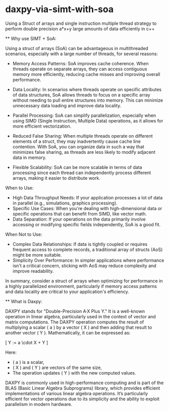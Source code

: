 # daxpy-via-simt-with-soa
Using a Struct of arrays and single instruction multiple thread strategy to perform double precision a*x+y large amounts of data efficiently in c++

** Why use SIMT + SoA:

Using a struct of arrays (SoA) can be advantageous in multithreaded scenarios, especially with a large number of threads, for several reasons:

- Memory Access Patterns: SoA improves cache coherence. When threads operate on separate arrays, they can access contiguous memory more efficiently, reducing cache misses and improving overall performance.

- Data Locality: In scenarios where threads operate on specific attributes of data structures, SoA allows threads to focus on a specific array without needing to pull entire structures into memory. This can minimize unnecessary data loading and improve data locality.

- Parallel Processing: SoA can simplify parallelization, especially when using SIMD (Single Instruction, Multiple Data) operations, as it allows for more efficient vectorization.

- Reduced False Sharing: When multiple threads operate on different elements of a struct, they may inadvertently cause cache line contention. With SoA, you can organize data in such a way that minimizes false sharing, as threads are less likely to modify adjacent data in memory.

- Flexible Scalability: SoA can be more scalable in terms of data processing since each thread can independently process different arrays, making it easier to distribute work.

When to Use:
- High Data Throughput Needs: If your application processes a lot of data in parallel (e.g., simulations, graphics processing).
- Specific Use Cases: When you're dealing with high-dimensional data or specific operations that can benefit from SIMD, like vector math.
- Data Separation: If your operations on the data primarily involve accessing or modifying specific fields independently, SoA is a good fit.

When Not to Use:
- Complex Data Relationships: If data is tightly coupled or requires frequent access to complete records, a traditional array of structs (AoS) might be more suitable.
- Simplicity Over Performance: In simpler applications where performance isn't a critical concern, sticking with AoS may reduce complexity and improve readability.

In summary, consider a struct of arrays when optimizing for performance in a highly parallelized environment, particularly if memory access patterns and data locality are critical to your application's efficiency.


** What is Daxpy:

DAXPY stands for "Double-Precision A·X Plus Y." It is a well-known operation in linear algebra, particularly used in the context of vector and matrix computations. The DAXPY operation computes the result of multiplying a scalar \( a \) by a vector \( X \) and then adding that result to another vector \( Y \). Mathematically, it can be expressed as:

\[ Y := a \cdot X + Y \]

Here:
- \( a \) is a scalar,
- \( X \) and \( Y \) are vectors of the same size,
- The operation updates \( Y \) with the new computed values.

DAXPY is commonly used in high-performance computing and is part of the BLAS (Basic Linear Algebra Subprograms) library, which provides efficient implementations of various linear algebra operations. It’s particularly efficient for vector operations due to its simplicity and the ability to exploit parallelism in modern hardware.
